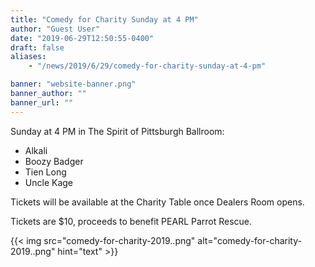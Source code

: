 ```yaml
---
title: "Comedy for Charity Sunday at 4 PM"
author: "Guest User"
date: "2019-06-29T12:50:55-0400"
draft: false
aliases:
    - "/news/2019/6/29/comedy-for-charity-sunday-at-4-pm"

banner: "website-banner.png"
banner_author: ""
banner_url: ""
---
```


Sunday at 4 PM in The Spirit of Pittsburgh Ballroom:

- Alkali
- Boozy Badger
- Tien Long
- Uncle Kage

Tickets will be available at the Charity Table once Dealers Room opens.

Tickets are $10, proceeds to benefit PEARL Parrot Rescue.

{{< img src="comedy-for-charity-2019..png" alt="comedy-for-charity-2019..png" hint="text" >}}
